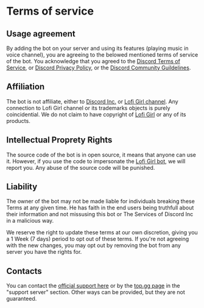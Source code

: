 # Terms of service

## Usage agreement

By adding the bot on your server and using its features (playing music in voice channel), you are agreeing to the belowed mentioned terms of service of the bot.
You acknowledge that you agreed to the [Discord Terms of Service](https://discord.com/terms), or [Discord Privacy Policy](https://discord.com/privacy), or the [Discord Community Guildelines](https://discord.com/guidelines).

## Affiliation

The bot is not affiliate, either to [Discord Inc.](https://discord.com) or [Lofi Girl channel](https://youtube.com/c/LofiGirl).
Any connection to Lofi Girl channel or its trademarks objects is purely coincidential. We do not claim to have copyright of [Lofi Girl](https://youtube.com/c/LofiGirl) or any of its products.

## Intellectual Proprety Rights

The source code of the bot is in open source, it means that anyone can use it. However, if you use the code to impersonate the [Lofi Girl bot](https://discord.com/api/oauth2/authorize?client_id=1089486211376222228&permissions=137476172864&scope=applications.commands%20bot), we will report you. Any abuse of the source code will be punished.

## Liability

The owner of the bot may not be made liable for individuals breaking these Terms at any given time.
He has faith in the end users being truthfull about their information and not missusing this bot or The Services of Discord Inc in a malicious way.

We reserve the right to update these terms at our own discretion, giving you a 1 Week (7 days) period to opt out of these terms. If you're not agreeing with the new changes,
you may opt out by removing the bot from any server you have the rights for.

## Contacts

You can contact the [official support here](https://discord.gg/WFfjrQxnfH) or by the [top.gg page](https://top.gg/bot/1089486211376222228) in the "support server" section. Other ways can be provided, but they are not guaranteed.
